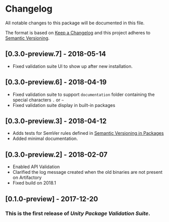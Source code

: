 # Changelog
All notable changes to this package will be documented in this file.

The format is based on [Keep a Changelog](http://keepachangelog.com/en/1.0.0/)
and this project adheres to [Semantic Versioning](http://semver.org/spec/v2.0.0.html).

## [0.3.0-preview.7] - 2018-05-14
- Fixed validation suite UI to show up after new installation.

## [0.3.0-preview.6] - 2018-04-19
- Fixed validation suite to support `documentation` folder containing the special characters `.` or `~`
- Fixed validation suite display in built-in packages

## [0.3.0-preview.3] - 2018-04-12
- Adds tests for SemVer rules defined in [Semantic Versioning in Packages](https://confluence.hq.unity3d.com/display/PAK/Semantic+Versioning+in+Packages)
- Added minimal documentation.

## [0.3.0-preview.2] - 2018-02-07
- Enabled API Validation
- Clarified the log message created when the old binaries are not present on Artifactory
- Fixed build on 2018.1

## [0.1.0-preview] - 2017-12-20
### This is the first release of *Unity Package Validation Suite*.
